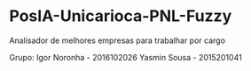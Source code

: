 # PosIA-Unicarioca-PNL-Fuzzy
Analisador de melhores empresas para trabalhar por cargo

Grupo:
Igor Noronha - 2016102026
Yasmin Sousa - 2015201041

